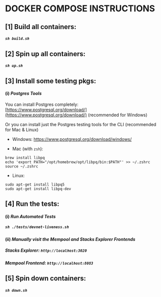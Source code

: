 # DOCKER COMPOSE INSTRUCTIONS


## [1] Build all containers:

##### `sh build.sh`

## [2] Spin up all containers:

##### `sh up.sh`


## [3] Install some testing pkgs:

#### (i) _Postgres Tools_

You can install Postgres completely: [https://www.postgresql.org/download/](https://www.postgresql.org/download/) (recommended for Windows)

Or you can install just the Postgres testing tools for the CLI (recommended for Mac & Linux)

* Windows: https://www.postgresql.org/download/windows/

* Mac (with `zsh`):

```
brew install libpq
echo 'export PATH="/opt/homebrew/opt/libpq/bin:$PATH"' >> ~/.zshrc
source ~/.zshrc
```

* Linux: 

```
sudo apt-get install libpq5
sudo apt-get install libpq-dev
```



## [4] Run the tests:


#### (i) _Run Automated Tests_
#####  `sh ./tests/devnet-liveness.sh`


#### (ii) _Manually visit the Mempool and Stacks Explorer Frontends_
#####  Stacks Explorer: `http://localhost:3020`
#####  Mempool Frontend: `http://localhost:8083`


## [5] Spin down containers:

##### `sh down.sh`